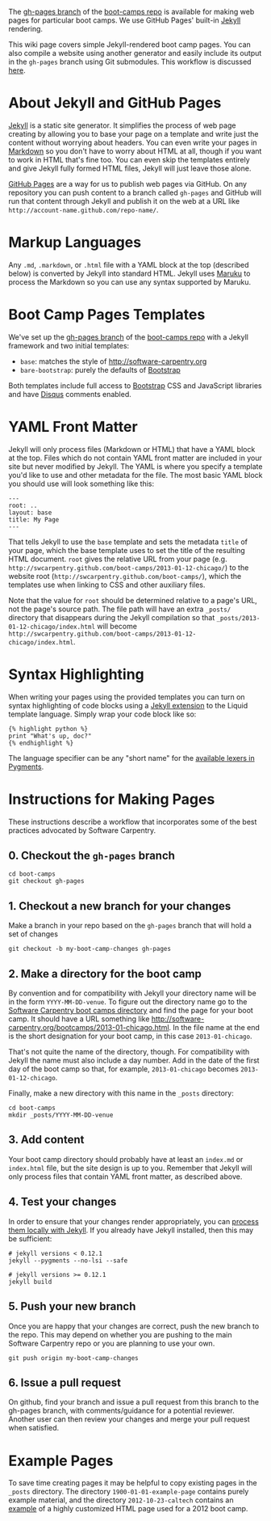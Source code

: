The [gh-pages branch][gh-pages] of the [boot-camps repo][boot-camps] is available for making web pages for particular boot camps. We use GitHub Pages' built-in [Jekyll][] rendering.

This wiki page covers simple Jekyll-rendered boot camp pages.  You can also compile a website using another generator and easily include its output in the `gh-pages` branch using Git submodules.  This workflow is discussed [here][stand-alone-boot-camp-sites].

# <a id="jekyll" /> About Jekyll and GitHub Pages

[Jekyll][] is a static site generator. It simplifies the process of web page creating by allowing you to base your page on a template and write just the content without worrying about headers. You can even write your pages in [Markdown][] so you don't have to worry about HTML at all, though if you want to work in HTML that's fine too. You can even skip the templates entirely and give Jekyll fully formed HTML files, Jekyll will just leave those alone.

[GitHub Pages][pages] are a way for us to publish web pages via GitHub. On any repository you can push content to a branch called `gh-pages` and GitHub will run that content through Jekyll and publish it on the web at a URL like `http://account-name.github.com/repo-name/`.

# <a id="markup" /> Markup Languages

Any `.md`, `.markdown`, or `.html` file with a YAML block at the top (described below) is converted by Jekyll into standard HTML. Jekyll uses [Maruku][] to process the Markdown so you can use any syntax supported by Maruku.

# <a id="template" /> Boot Camp Pages Templates

We've set up the [gh-pages branch][gh-pages] of the [boot-camps repo][boot-camps] with a Jekyll framework and two initial templates:

* `base`: matches the style of http://software-carpentry.org
* `bare-bootstrap`: purely the defaults of [Bootstrap][]

Both templates include full access to [Bootstrap][] CSS and JavaScript libraries and have [Disqus][] comments enabled.

# <a id="yaml-front-matter" /> YAML Front Matter

Jekyll will only process files (Markdown or HTML) that have a YAML block at the top. Files which do not contain YAML front matter are included in your site but never modified by Jekyll. The YAML is where you specify a template you'd like to use and other metadata for the file. The most basic YAML block you should use will look something like this:

    ---
    root: ..
    layout: base
    title: My Page
    ---

That tells Jekyll to use the `base` template and sets the metadata `title` of your page, which the base template uses to set the title of the resulting HTML document.  `root` gives the relative URL from your page (e.g. `http://swcarpentry.github.com/boot-camps/2013-01-12-chicago/`) to the website root (`http://swcarpentry.github.com/boot-camps/`), which the templates use when linking to CSS and other auxiliary files.

Note that the value for `root` should be determined relative to a page's URL, not the page's source path.  The file path will have an extra `_posts/` directory that disappears during the Jekyll compilation so that `_posts/2013-01-12-chicago/index.html` will become `http://swcarpentry.github.com/boot-camps/2013-01-12-chicago/index.html`.

# <a id="syntax-highlighting" /> Syntax Highlighting

When writing your pages using the provided templates you can turn on syntax highlighting of code blocks using a [Jekyll extension][extensions] to the Liquid template language. Simply wrap your code block like so:

    {% highlight python %}
    print "What's up, doc?"
    {% endhighlight %}

The language specifier can be any "short name" for the
[available lexers in Pygments][lexers].

# <a id="pages" /> Instructions for Making Pages

These instructions describe a workflow that incorporates some of the best practices advocated by Software Carpentry.

## <a id="checkout" /> 0. Checkout the `gh-pages` branch

    cd boot-camps
    git checkout gh-pages

## <a id="branch" /> 1. Checkout a new branch for your changes

Make a branch in your repo based on the `gh-pages` branch that will hold a set of changes

    git checkout -b my-boot-camp-changes gh-pages

## <a id="naming" /> 2. Make a directory for the boot camp

By convention and for compatibility with Jekyll your directory name will be in the form `YYYY-MM-DD-venue`. To figure out the directory name go to the [Software Carpentry boot camps directory][swc-bootcamps] and find the page for your boot camp. It should have a URL something like http://software-carpentry.org/bootcamps/2013-01-chicago.html. In the file name at the end is the short designation for your boot camp, in this case `2013-01-chicago`.

That's not quite the name of the directory, though. For compatibility with Jekyll the name must also include a day number. Add in the date of the first day of the boot camp so that, for example, `2013-01-chicago` becomes `2013-01-12-chicago`.

Finally, make a new directory with this name in the `_posts` directory:

    cd boot-camps
    mkdir _posts/YYYY-MM-DD-venue

## <a id="content" /> 3. Add content

Your boot camp directory should probably have at least an `index.md` or `index.html` file, but the site design is up to you. Remember that Jekyll will only process files that contain YAML front matter, as described above.

## <a id="testing" /> 4. Test your changes

In order to ensure that your changes render appropriately, you can [process them locally with Jekyll][gh-pages-jekyll].  If you already have Jekyll installed, then this may be sufficient:

    # jekyll versions < 0.12.1
    jekyll --pygments --no-lsi --safe

    # jekyll versions >= 0.12.1 
    jekyll build

## <a id="push" /> 5. Push your new branch

Once you are happy that your changes are correct, push the new branch to the repo.  This may depend on whether you are pushing to the main Software Carpentry repo or you are planning to use your own.

    git push origin my-boot-camp-changes

## <a id="pull_request" /> 6. Issue a pull request

On github, find your branch and issue a pull request from this branch to the gh-pages branch, with comments/guidance for a potential reviewer.  Another user can then review your changes and merge your pull request when satisfied.

# <a id="example" /> Example Pages

To save time creating pages it may be helpful to copy existing pages in the `_posts` directory. The directory `1900-01-01-example-page` contains purely example material, and the directory `2012-10-23-caltech` contains an [example](http://swcarpentry.github.com/boot-camps/2012-10-23-caltech/) of a highly customized HTML page used for a 2012 boot camp.

[gh-pages]: https://github.com/swcarpentry/boot-camps/tree/gh-pages
[boot-camps]: https://github.com/swcarpentry/boot-camps
[Jekyll]: http://jekyllrb.com/
[stand-alone-boot-camp-sites]: stand-alone-boot-camp-sites.md
[Markdown]: http://daringfireball.net/projects/markdown/
[pages]: http://pages.github.com
[Maruku]: http://maruku.rubyforge.org/
[Bootstrap]: http://twitter.github.com/bootstrap/
[Disqus]: http://disqus.com/
[extensions]: https://github.com/mojombo/jekyll/wiki/Liquid-Extensions
[lexers]: http://pygments.org/docs/lexers/
[swc-bootcamps]: http://software-carpentry.org/bootcamps/
[gh-pages-jekyll]: https://help.github.com/articles/using-jekyll-with-pages
